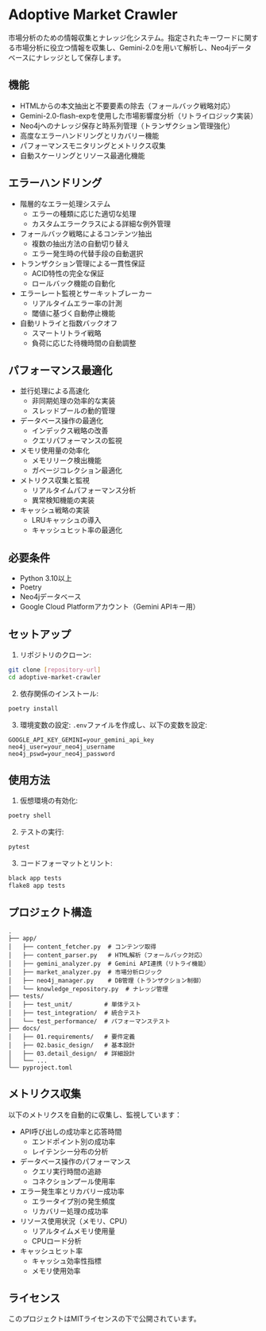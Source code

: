 # Adoptive Market Crawler

市場分析のための情報収集とナレッジ化システム。指定されたキーワードに関する市場分析に役立つ情報を収集し、Gemini-2.0を用いて解析し、Neo4jデータベースにナレッジとして保存します。

## 機能

- HTMLからの本文抽出と不要要素の除去（フォールバック戦略対応）
- Gemini-2.0-flash-expを使用した市場影響度分析（リトライロジック実装）
- Neo4jへのナレッジ保存と時系列管理（トランザクション管理強化）
- 高度なエラーハンドリングとリカバリー機能
- パフォーマンスモニタリングとメトリクス収集
- 自動スケーリングとリソース最適化機能

## エラーハンドリング

- 階層的なエラー処理システム
  - エラーの種類に応じた適切な処理
  - カスタムエラークラスによる詳細な例外管理
- フォールバック戦略によるコンテンツ抽出
  - 複数の抽出方法の自動切り替え
  - エラー発生時の代替手段の自動選択
- トランザクション管理による一貫性保証
  - ACID特性の完全な保証
  - ロールバック機能の自動化
- エラーレート監視とサーキットブレーカー
  - リアルタイムエラー率の計測
  - 閾値に基づく自動停止機能
- 自動リトライと指数バックオフ
  - スマートリトライ戦略
  - 負荷に応じた待機時間の自動調整

## パフォーマンス最適化

- 並行処理による高速化
  - 非同期処理の効率的な実装
  - スレッドプールの動的管理
- データベース操作の最適化
  - インデックス戦略の改善
  - クエリパフォーマンスの監視
- メモリ使用量の効率化
  - メモリリーク検出機能
  - ガベージコレクション最適化
- メトリクス収集と監視
  - リアルタイムパフォーマンス分析
  - 異常検知機能の実装
- キャッシュ戦略の実装
  - LRUキャッシュの導入
  - キャッシュヒット率の最適化

## 必要条件

- Python 3.10以上
- Poetry
- Neo4jデータベース
- Google Cloud Platformアカウント（Gemini APIキー用）

## セットアップ

1. リポジトリのクローン:
```bash
git clone [repository-url]
cd adoptive-market-crawler
```

2. 依存関係のインストール:
```bash
poetry install
```

3. 環境変数の設定:
`.env`ファイルを作成し、以下の変数を設定:
```
GOOGLE_API_KEY_GEMINI=your_gemini_api_key
neo4j_user=your_neo4j_username
neo4j_pswd=your_neo4j_password
```

## 使用方法

1. 仮想環境の有効化:
```bash
poetry shell
```

2. テストの実行:
```bash
pytest
```

3. コードフォーマットとリント:
```bash
black app tests
flake8 app tests
```

## プロジェクト構造

```
.
├── app/
│   ├── content_fetcher.py  # コンテンツ取得
│   ├── content_parser.py   # HTML解析（フォールバック対応）
│   ├── gemini_analyzer.py  # Gemini API連携（リトライ機能）
│   ├── market_analyzer.py  # 市場分析ロジック
│   ├── neo4j_manager.py    # DB管理（トランザクション制御）
│   └── knowledge_repository.py  # ナレッジ管理
├── tests/
│   ├── test_unit/         # 単体テスト
│   ├── test_integration/  # 統合テスト
│   └── test_performance/  # パフォーマンステスト
├── docs/
│   ├── 01.requirements/   # 要件定義
│   ├── 02.basic_design/   # 基本設計
│   ├── 03.detail_design/  # 詳細設計
│   └── ...
└── pyproject.toml
```

## メトリクス収集

以下のメトリクスを自動的に収集し、監視しています：

- API呼び出しの成功率と応答時間
  - エンドポイント別の成功率
  - レイテンシー分布の分析
- データベース操作のパフォーマンス
  - クエリ実行時間の追跡
  - コネクションプール使用率
- エラー発生率とリカバリー成功率
  - エラータイプ別の発生頻度
  - リカバリー処理の成功率
- リソース使用状況（メモリ、CPU）
  - リアルタイムメモリ使用量
  - CPUロード分析
- キャッシュヒット率
  - キャッシュ効率性指標
  - メモリ使用効率

## ライセンス

このプロジェクトはMITライセンスの下で公開されています。
